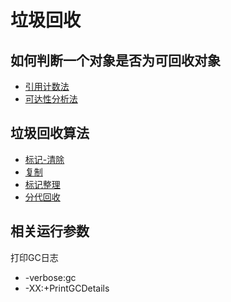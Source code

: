 垃圾回收
========

如何判断一个对象是否为可回收对象
--------------------------------

-	[引用计数法](./judgement/reference-count.md)
-	[可达性分析法](./judgement/reachable-analyze.md)

垃圾回收算法
------------

-	[标记-清除](./collection-algorithm/mark-sweep.md)
-	[复制](./collection-algorithm/copy.md)
-	[标记整理](./collection-algorithm/mark-compact.md)
-	[分代回收](./collection-algorithm/generational-collection.md)

相关运行参数
------------

打印GC日志

-	-verbose:gc
-	-XX:+PrintGCDetails
